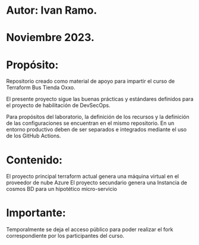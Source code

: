 
# Autor: Ivan Ramo. 
# Noviembre 2023.

# Propósito:
Repositorio creado como material de apoyo para impartir el curso de Terraform
Bus Tienda Oxxo.

El presente proyecto sigue las buenas prácticas y estándares definidos para el proyecto de habilitación
de DevSecOps. 

Para propósitos del laboratorio, la definición de los recursos y la definición de las configuraciones
se encuentran en el mismo repositorio. En un entorno productivo deben de ser separados e integrados
mediante el uso de los GitHub Actions.

# Contenido:

El proyecto principal terraform actual genera una máquina virtual en el proveedor de nube Azure
El proyecto secundario genera una Instancia de cosmos BD para un hipotético micro-servicio

# Importante:

Temporalmente se deja el acceso público para poder realizar el fork correspondiente por los participantes del curso.
